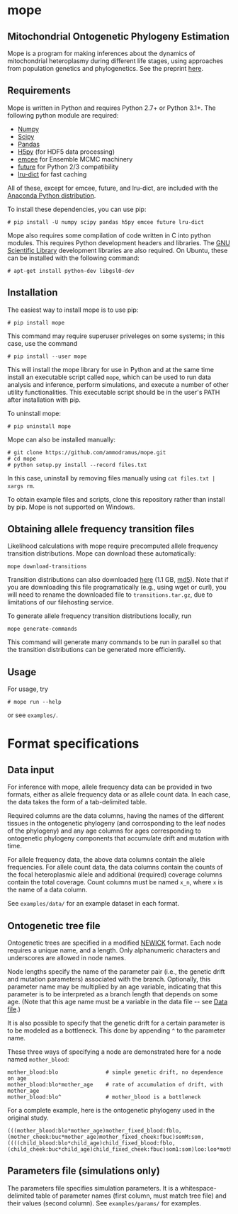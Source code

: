 mope
======

Mitochondrial Ontogenetic Phylogeny Estimation
-----------------------------------------------

Mope is a program for making inferences about the dynamics of mitochondrial
heteroplasmy during different life stages, using approaches from population
genetics and phylogenetics. See the preprint
[here](https://www.biorxiv.org/content/early/2017/10/17/204479).


Requirements
--------------

Mope is written in Python and requires Python 2.7+ or Python 3.1+. The
following python module are required:
 - [Numpy](http://numpy.org)
 - [Scipy](http://scipy.org)
 - [Pandas](http://pandas.pydata.org)
 - [H5py](http://h5py.org) (for HDF5 data processing)
 - [emcee](http://dan.iel.fm/emcee/current/) for Ensemble MCMC machinery
 - [future](http://python-future.org/) for Python 2/3 compatibility
 - [lru-dict](https://pypi.python.org/pypi/lru-dict/) for fast caching
 
All of these, except for emcee, future, and lru-dict, are included with the
[Anaconda Python distribution](https://www.anaconda.com/).

To install these dependencies, you can use pip:

```
# pip install -U numpy scipy pandas h5py emcee future lru-dict
```

Mope also requires some compilation of code written in C into python modules.
This requires Python development headers and libraries. The [GNU Scientific
Library](https://www.gnu.org/software/gsl/) development libraries are also
required. On Ubuntu, these can be installed with the following command:

```
# apt-get install python-dev libgsl0-dev
```

Installation
---------------

The easiest way to install mope is to use pip:

```
# pip install mope
```

This command may require superuser priveleges on some systems; in this case,
use the command

```
# pip install --user mope
```

This will install the mope library for use in Python and at the same time
install an executable script called `mope`, which can be used to run data
analysis and inference, perform simulations, and execute a number of other
utility functionalities. This executable script should be in the user's PATH
after installation with pip.

To uninstall mope:

```
# pip uninstall mope
```

Mope can also be installed manually:

```
# git clone https://github.com/ammodramus/mope.git
# cd mope
# python setup.py install --record files.txt
```

In this case, uninstall by removing files manually using `cat files.txt | xargs
rm`.

To obtain example files and scripts, clone this repository rather than install
by pip. Mope is not supported on Windows.

Obtaining allele frequency transition files
-----------------

Likelihood calculations with mope require precomputed allele frequency
transition distributions. Mope can download these automatically:

```
mope download-transitions
```

Transition distributions can also downloaded
[here](https://berkeley.box.com/shared/static/27ghsfp00xa7g8470ndrp5ft49y7a47y.gz)
(1.1 GB,
[md5](https://berkeley.box.com/shared/static/sk4tzx5ii5a37g62rch53zpgr40gmvta.md5)).
Note that if you are downloading this file programatically (e.g., using wget or
curl), you will need to rename the downloaded file to `transitions.tar.gz`, due
to limitations of our filehosting service.

To generate allele frequency transition distributions locally, run

`mope generate-commands`

This command will generate many commands to be run in parallel so that the
transition distributions can be generated more efficiently.

Usage
--------------

For usage, try

```
# mope run --help
```

or see `examples/`.

Format specifications
==============================

Data input
------------

For inference with mope, allele frequency data can be provided in two formats,
either as allele frequency data or as allele count data. In each case, the data
takes the form of a tab-delimited table.

Required columns are the data columns, having the names of the different
tissues in the ontogenetic phylogeny (and corrosponding to the leaf nodes of
the phylogeny) and any age columns for ages corresponding to ontogenetic
phylogeny components that accumulate drift and mutation with time.

For allele frequency data, the above data columns contain the allele
frequencies. For allele count data, the data columns contain the counts of the
focal heteroplasmic allele and additional (required) coverage columns contain
the total coverage. Count columns must be named `x_n`, where `x` is the name
of a data column.

See `examples/data/` for an example dataset in each format.

Ontogenetic tree file
-----------------------

Ontogenetic trees are specified in a modified
[NEWICK](https://en.wikipedia.org/wiki/Newick_format) format. Each node
requires a unique name, and a length. Only alphanumeric characters and
underscores are allowed in node names.

Node lengths specify the name of the parameter pair (i.e., the genetic drift
and mutation parameters) associated with the branch. Optionally, this parameter
name may be multiplied by an age variable, indicating that this parameter is to
be interpreted as a branch length that depends on some age. (Note that this age
name must be a variable in the data file -- see [Data file](#data-file).)

It is also possible to specify that the genetic drift for a certain parameter
is to be modeled as a bottleneck. This done by appending `^` to the parameter
name.

These three ways of specifying a node are demonstrated here for a node named
`mother_blood`:

```
mother_blood:blo               # simple genetic drift, no dependence on age
mother_blood:blo*mother_age    # rate of accumulation of drift, with mother_age
mother_blood:blo^              # mother_blood is a bottleneck
```

For a complete example, here is the ontogenetic phylogeny used in the original
study.

```
(((mother_blood:blo*mother_age)mother_fixed_blood:fblo,(mother_cheek:buc*mother_age)mother_fixed_cheek:fbuc)somM:som,((((child_blood:blo*child_age)child_fixed_blood:fblo,(child_cheek:buc*child_age)child_fixed_cheek:fbuc)som1:som)loo:loo*mother_birth_age)eoo:eoo)emb;
```

Parameters file (simulations only)
-----------------------------------

The parameters file specifies simulation parameters. It is a
whitespace-delimited table of parameter names (first column, must match tree
file) and their values (second column). See `examples/params/` for examples.
